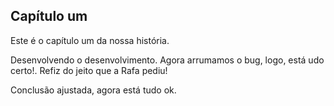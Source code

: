 ## Capítulo um

Este é o capítulo um da nossa história.

Desenvolvendo o desenvolvimento.
Agora arrumamos o bug, logo, está udo certo!. 
Refiz do jeito que a Rafa pediu!

Conclusão ajustada, agora está tudo ok.
